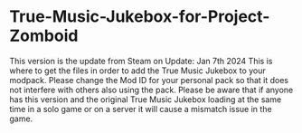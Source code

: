# True-Music-Jukebox-for-Project-Zomboid
This version is the update from Steam on Update: Jan 7th 2024
This is where to get the files in order to add the True Music Jukebox to your modpack. Please change the Mod ID for your personal pack so that it does not interfere with others also using the pack.
Please be aware that if anyone has this version and the original True Music Jukebox loading at the same time in a solo game or on a server it will cause a mismatch issue in the game.

